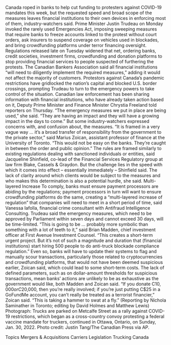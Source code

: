 Canada roped in banks to help cut funding to protesters against COVID-19 mandates this week, but the requested speed and broad scope of the measures leaves financial institutions to their own devices in enforcing most of them, industry-watchers said.
Prime Minister Justin Trudeau on Monday invoked the rarely used Emergencies Act, imposing sweeping measures that require banks to freeze accounts linked to the protest without court orders, ask insurers to suspend coverage on vehicles used in blockades, and bring crowdfunding platforms under terror financing oversight.
Regulations released late on Tuesday widened that net, ordering banks, credit societies, investment firms, crowdfunding and donation platforms to stop providing financial services to people suspected of furthering the protests.
The Canadian Bankers Association said all financial institutions “will need to diligently implement the required measures,” adding it would not affect the majority of customers.
Protestors against Canada’s pandemic restrictions have gridlocked the nation’s capital and blocked U.S. border crossings, prompting Trudeau to turn to the emergency powers to take control of the situation.
Canadian law enforcement has been sharing information with financial institutions, who have already taken action based on it, Deputy Prime Minister and Finance Minister Chrystia Freeland told reporters on Thursday.
“The emergency measures we put in place are being used,” she said. “They are having an impact and they will have a growing impact in the days to come.”
But some industry-watchers expressed concerns with, and confusion about, the measures.
“It is framed in a very vague way … it’s a broad transfer of responsibility from the government to the private sector,” said Marius Zoican, assistant professor of finance at the University of Toronto. “This would not be easy on the banks. They’re caught in between the order and public opinion.”
The rules are framed similarly to existing regulations dealing with sanctioned individuals or entities, said Jacqueline Shinfield, co-lead of the Financial Services Regulatory group at law firm Blake, Cassels & Graydon.
But the challenge lies in the speed with which it comes into effect – essentially immediately – Shinfield said. The lack of clarity around which clients would be subject to the measures and who makes this determination is also a potential hurdle, she said.
Multi-layered Increase
To comply, banks must ensure payment processors are abiding by the regulations; payment processors in turn will want to ensure crowdfunding platforms do the same, creating a “multi-layered increase of regulation” that companies will need to meet in a short period of time, said Vanessa Iafolla, financial crime consultant with Antifraud Intelligence Consulting.
Trudeau said the emergency measures, which need to be approved by Parliament within seven days and cannot exceed 30 days, will be time-limited.
“This is going to be … probably more symbolic than something with a lot of teeth to it,” said Brian Madden, chief investment officer at First Avenue Investment Counsel.
“This creates a short-term urgent project. But it’s not of such a magnitude and duration that (financial institutions) start hiring 500 people to do anti-truck blockade compliance regulation.”
Even so, banks will have to update their systems to flag and manually scour transactions, particularly those related to cryptocurrencies and crowdfunding platforms, that would not have been deemed suspicious earlier, Zoican said, which could lead to some short-term costs.
The lack of defined parameters, such as on dollar-amount thresholds for suspicious transactions, mean banks’ actions are unlikely to be as exhaustive as the government would like, both Madden and Zoican said.
“If you donate C$10,000 or C$20,000, then you’re really involved; if you’re just putting C$25 in a GoFundMe account, you can’t really be treated as a terrorist financier,” Zoican said.
“This is taking a hammer to swat at a fly.”
(Reporting by Nichola Saminather in Toronto; editing by David Holmes and Matthew Lewis)
Photograph: Trucks are parked on Metcalfe Street as a rally against COVID-19 restrictions, which began as a cross-country convoy protesting a federal vaccine mandate for truckers, continued in Ottawa, Ontario, on Sunday, Jan. 30, 2022. Photo credit: Justin Tang/The Canadian Press via AP.

Topics
Mergers & Acquisitions
Carriers
Legislation
Trucking
Canada
